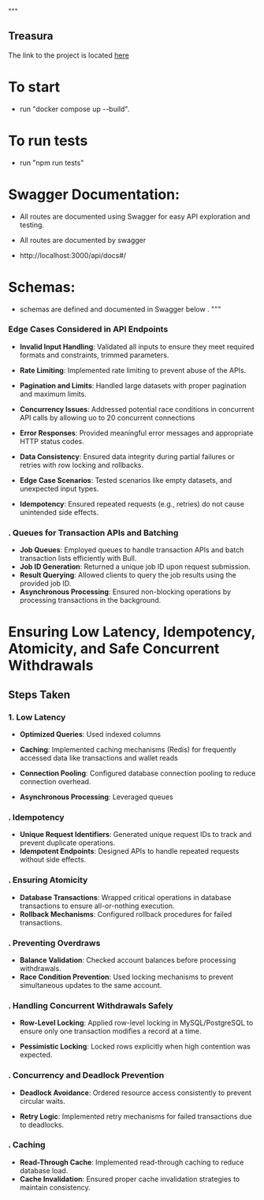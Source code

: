 """
## Treasura
The link to the project is located [here](https://github.com/Akhenaten-Sama/treasura.git)

# To start 

- run "docker compose up --build".

# To run tests
- run "npm run tests"

# Swagger Documentation:
- All routes are documented using Swagger for easy API exploration and testing.

- All routes are documented by swagger

- http://localhost:3000/api/docs#/


# Schemas:
-  schemas  are defined and documented in Swagger below .
"""
### Edge Cases Considered in API Endpoints

- **Invalid Input Handling**: Validated all inputs to ensure they meet required formats and constraints, trimmed parameters.

- **Rate Limiting**: Implemented rate limiting to prevent abuse of the APIs.
- **Pagination and Limits**: Handled large datasets with proper pagination and maximum limits.

- **Concurrency Issues**: Addressed potential race conditions in concurrent API calls by allowing uo to 20 concurrent connections
- **Error Responses**: Provided meaningful error messages and appropriate HTTP status codes.
- **Data Consistency**: Ensured data integrity during partial failures or retries with row locking and rollbacks.

- **Edge Case Scenarios**: Tested scenarios like empty datasets, and unexpected input types.


- **Idempotency**: Ensured repeated requests (e.g., retries) do not cause unintended side effects.

### . Queues for Transaction APIs and Batching
- **Job Queues**: Employed queues to handle transaction APIs and batch transaction lists efficiently with Bull.
- **Job ID Generation**: Returned a unique job ID upon request submission.
- **Result Querying**: Allowed clients to query the job results using the provided job ID.
- **Asynchronous Processing**: Ensured non-blocking operations by processing transactions in the background.


# Ensuring Low Latency, Idempotency, Atomicity, and Safe Concurrent Withdrawals

## Steps Taken

### 1. Low Latency
- **Optimized Queries**: Used indexed columns
- **Caching**: Implemented caching mechanisms (Redis) for frequently accessed data like transactions and wallet reads
- **Connection Pooling**: Configured database connection pooling to reduce connection overhead.

- **Asynchronous Processing**: Leveraged queues

### . Idempotency
- **Unique Request Identifiers**: Generated unique request IDs to track and prevent duplicate operations.
- **Idempotent Endpoints**: Designed APIs to handle repeated requests without side effects.

### . Ensuring Atomicity
- **Database Transactions**: Wrapped critical operations in database transactions to ensure all-or-nothing execution.
- **Rollback Mechanisms**: Configured rollback procedures for failed transactions.

### . Preventing Overdraws
- **Balance Validation**: Checked account balances before processing withdrawals.
- **Race Condition Prevention**: Used locking mechanisms to prevent simultaneous updates to the same account.

### . Handling Concurrent Withdrawals Safely
- **Row-Level Locking**: Applied row-level locking in MySQL/PostgreSQL to ensure only one transaction modifies a record at a time.

- **Pessimistic Locking**: Locked rows explicitly when high contention was expected.

### . Concurrency and Deadlock Prevention
- **Deadlock Avoidance**: Ordered resource access consistently to prevent circular waits.

- **Retry Logic**: Implemented retry mechanisms for failed transactions due to deadlocks.



### . Caching
- **Read-Through Cache**: Implemented read-through caching to reduce database load.
- **Cache Invalidation**: Ensured proper cache invalidation strategies to maintain consistency.
